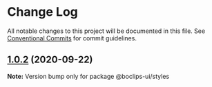 # Change Log

All notable changes to this project will be documented in this file.
See [Conventional Commits](https://conventionalcommits.org) for commit guidelines.

## [1.0.2](https://github.com/boclips/boclips-ui/compare/@boclips-ui/styles@1.0.1...@boclips-ui/styles@1.0.2) (2020-09-22)

**Note:** Version bump only for package @boclips-ui/styles
